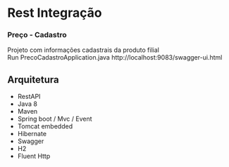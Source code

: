 # Rest Integração

### Preço - Cadastro  
Projeto com informações cadastrais da produto filial  
Run PrecoCadastroApplication.java http://localhost:9083/swagger-ui.html  

## Arquitetura

* RestAPI
* Java 8
* Maven
* Spring boot / Mvc / Event
* Tomcat embedded
* Hibernate
* Swagger
* H2
* Fluent Http
